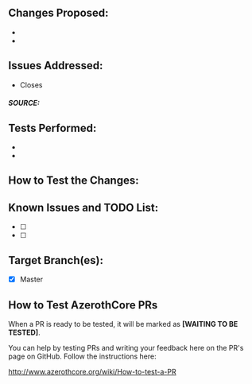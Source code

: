 <!-- First of all, THANK YOU for your contribution.
 Please fill this template and do not forget to have a look at our Pull Request tutorial: https://www.azerothcore.org/wiki/How-to-create-a-PR
-->


## Changes Proposed:
-  
-  


## Issues Addressed:
- Closes 
<!-- If the issue does not exist, please describe it and how to reproduce it. If the issue already exists, just paste the link to the issue you close, like this: Closes https://github.com/azerothcore/azerothcore-wotlk/issues/967 -->


##### SOURCE:
<!-- If this report is linked with in-game content, please include any evidence/documentation/video or further proof in order to guarantee that the behavior described above is the correct one.
 - If it is described in a guide/post or Wowhead comment, please include the link.
 - Can you link a video that confirms it?
 - Please share the source which states how it should work.
-->


## Tests Performed:
<!-- Does it build without errors? Did you test in-game? What did you test? Did you do all these tests on Linux/Mac/Windows? Describe any other tests performed -->
- 
- 


## How to Test the Changes:
<!-- We need to confirm the changes are going to be working, so please describe in general and for non-developers how to test the changes:
 - Which commands to use? Which NPC to teleport to?
 - Do we need to enable debug flags on Cmake?
 - Do we need to look at the console?
 - Describe any other steps
-->


## Known Issues and TODO List:
<!-- This is a TODO list with checkboxes to tick -->
- [ ]
- [ ] 


## Target Branch(es):
- [x] Master


<!-- NOTES: 
 - You do not need to squash your commits, on merge, we will squash them for you (when there are too many commits we merge them into one big commit for a cleaner and easy-to-read history).
 - If you intend to contribute repeatedly to our project, it is a good idea to join our discord channel. We set ranks for our contributors and give them access to special resources or knowledge: https://discord.com/invite/DasJqPba -->



<!-- Do not remove the instructions below about testing, they will help users to test your PR -->
 
## How to Test AzerothCore PRs
 
When a PR is ready to be tested, it will be marked as **[WAITING TO BE TESTED]**.

You can help by testing PRs and writing your feedback here on the PR's page on GitHub. Follow the instructions here:

http://www.azerothcore.org/wiki/How-to-test-a-PR
